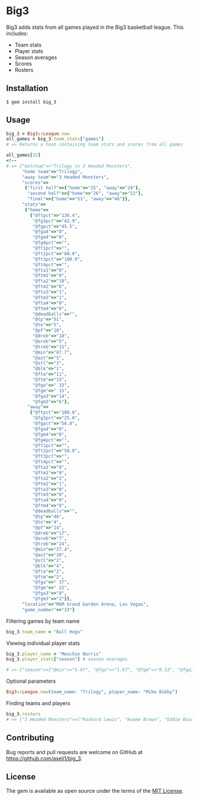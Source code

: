 # Big3

Big3 adds stats from all games played in the Big3 basketball league.  This includes:

* Team stats
* Player stats
* Season averages
* Scores
* Rosters


## Installation

    $ gem install big_3

## Usage

```ruby
big_3 = Big3::League.new
all_games = big_3.team_stats["games"]
# => Returns a hash containing team stats and scores from all games

all_games[32]
<!--
# => {"matchup"=>"Trilogy vs 3 Headed Monsters",
	  "home team"=>"Trilogy",
	  "away team"=>"3 Headed Monsters",
	  "scores"=>
	   {"first half"=>{"home"=>"25", "away"=>"24"},
	    "second half"=>{"home"=>"26", "away"=>"22"},
	    "final"=>{"home"=>"51", "away"=>"46"}},
	  "stats"=>
	   {"home"=>
	     {"@ftpct"=>"136.4",
	      "@fg3pct"=>"42.9",
	      "@fgpct"=>"45.5",
	      "@fga4"=>"0",
	      "@fgm4"=>"0",
	      "@fg4pct"=>"",
	      "@ft1pct"=>"",
	      "@ft2pct"=>"60.0",
	      "@ft3pct"=>"100.0",
	      "@ft4pct"=>"",
	      "@fta1"=>"0",
	      "@ftm1"=>"0",
	      "@fta2"=>"10",
	      "@ftm2"=>"6",
	      "@fta3"=>"1",
	      "@ftm3"=>"1",
	      "@fta4"=>"0",
	      "@ftm4"=>"0",
	      "@deadballs"=>"",
	      "@tp"=>"51",
	      "@to"=>"5",
	      "@pf"=>"10",
	      "@dreb"=>"10",
	      "@oreb"=>"5",
	      "@treb"=>"15",
	      "@min"=>"87.7",
	      "@ast"=>"5",
	      "@stl"=>"3",
	      "@blk"=>"1",
	      "@fta"=>"11",
	      "@ftm"=>"15",
	      "@fga"=>" 33",
	      "@fgm"=>" 15",
	      "@fga3"=>"14",
	      "@fgm3"=>"6"},
	    "away"=>
	     {"@ftpct"=>"100.0",
	      "@fg3pct"=>"25.0",
	      "@fgpct"=>"56.8",
	      "@fga4"=>"0",
	      "@fgm4"=>"0",
	      "@fg4pct"=>"",
	      "@ft1pct"=>"",
	      "@ft2pct"=>"50.0",
	      "@ft3pct"=>"",
	      "@ft4pct"=>"",
	      "@fta1"=>"0",
	      "@ftm1"=>"0",
	      "@fta2"=>"2",
	      "@ftm2"=>"1",
	      "@fta3"=>"0",
	      "@ftm3"=>"0",
	      "@fta4"=>"0",
	      "@ftm4"=>"0",
	      "@deadballs"=>"",
	      "@tp"=>"46",
	      "@to"=>"4",
	      "@pf"=>"14",
	      "@dreb"=>"17",
	      "@oreb"=>"7",
	      "@treb"=>"24",
	      "@min"=>"27.4",
	      "@ast"=>"10",
	      "@stl"=>"2",
	      "@blk"=>"4",
	      "@fta"=>"2",
	      "@ftm"=>"2",
	      "@fga"=>" 37",
	      "@fgm"=>" 21",
	      "@fga3"=>"8",
	      "@fgm3"=>"2"}},
	  "location"=>"MGM Grand Garden Arena, Las Vegas",
	  "game_number"=>"33"}
```

Filtering games by team name

```ruby
big_3.team_name = "Ball Hogs"
```

Viewing individual player stats

```ruby
big_3.player_name = "Moochie Norris"
big_3.player_stats["season"] # season averages

# => {"season"=>{"@min"=>"5.67", "@fga"=>"1.67", "@fgm"=>"0.33", "@fga3"=>"1.33", "@fgm3"=>"0.33", "@fga4"=>"0.0", "@fgm4"=>"0.0", "@fta2"=>"0.67", "@ftm2"=>"0.0", "@fta3"=>"0.0", "@ftm3"=>"0.0", "@fta4"=>"0.0", "@ftm4"=>"0.0", "@fta1"=>"0.0", "@ftm1"=>"0.0", "@fta"=>"0.67", "@ftm"=>"0.0", "@treb"=>"1.33", "@oreb"=>"0.33", "@dreb"=>"1.0", "@ast"=>"0.67", "@stl"=>"0.67", "@blk"=>"0.0", "@pf"=>"1.0", "@tp"=>"1.0", "@eff"=>"1.67", "@net"=>"23.87", "@plusminus"=>"-3.33", "@to"=>"0.67"}
```

Optional parameters

```ruby
Big3::League.new(team_name: "Trilogy", player_name: "Mike Bibby")
```

Finding teams and players

```ruby
big_3.rosters
# => {"3 Headed Monsters"=>["Rashard Lewis", "Kwame Brown", "Eddie Basden", "Hakim Warrick", "Mahmoud Abdul-Rauf", "Jason Williams", "Kareem Rush"], .etc}
```

## Contributing

Bug reports and pull requests are welcome on GitHub at https://github.com/aseli1/big_3.

## License

The gem is available as open source under the terms of the [MIT License](http://opensource.org/licenses/MIT).
